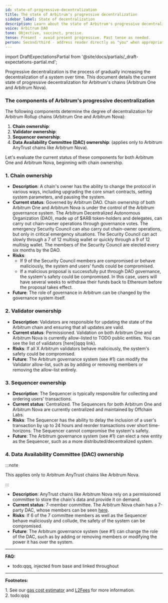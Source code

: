 ```yaml
---
id: state-of-progressive-decentralization
title: The state of Arbitrum's progressive decentralization
sidebar_label: State of decentralization
description: Learn about the state of Arbitrum's progressive decentralization.
voice: Arbitrum DAO
tone: Objective, succinct, precise.
tense: Present - avoid present progressive. Past tense as needed.
person: Second/third - address reader directly as "you" when appropriate, refer to the DAO as the DAO, not as "we".
---
```


import DraftExpectationsPartial from '@site/docs/partials/_draft-expectations-partial.md'; 

<DraftExpectationsPartial />

<a data-quicklook-from='progressive-decentralization'>Progressive decentralization</a> is the process of gradually increasing the decentralization of a system over time. This document details the current state of progressive decentralization for Arbitrum's chains (<a data-quicklook-from='arbitrum-one'>Arbitrum One</a> and <a data-quicklook-from='arbitrum-nova'>Arbitrum Nova</a>).

### The components of Arbitrum's progressive decentralization

The following components determine the degree of decentralization for Arbitrum Rollup chains (Arbitrum One and Arbitrum Nova):

1. **Chain ownership**:
2. **Validator ownership**:
3. **Sequencer ownership**:
4. **Data Availability Committee (DAC) ownership**: (applies only to <a data-quicklook-from='arbitrum-anytrust-protocol'>Arbitrum AnyTrust</a> chains like Arbitrum Nova).

Let's evaluate the current status of these components for both Arbitrum One and Arbitrum Nova, beginning with <a data-quicklook-from='arbitrum-chain-owner'>chain ownership</a>.

### 1. Chain ownership

  - **Description**: A chain's owner has the ability to change the protocol in various ways, including upgrading the core smart contracts, setting system parameters, and pausing the system.
  - **Current status**: Governed by <a data-quicklook-from='arbitrum-dao'>Arbitrum DAO</a>. Chain ownership of both Arbitrum One and Arbitrum Nova is under the control of the Arbitrum governance system. The Arbitrum Decentralized Autonomous Organization (DAO), made up of <a data-quicklook-from='arb'>$ARB</a> token-holders and <a data-quicklook-from='delegate'>delegates</a>, can carry out chain-owner operations through governance votes. The emergency <a data-quicklook-from='security-council'>Security Council </a> can also carry out chain-owner operations, but only in critical emergency situations. The Security Council can act slowly through a 7 of 12 <a data-quicklook-from='multisignature-wallet'>multisig wallet</a> or quickly through a 9 of 12 multisig wallet. The members of the Security Council are <a data-quicklook-from='security-council-election'>elected</a> every six months by the DAO.
  - **Risks**:
    - If 9 of the Security Council members are compromised or behave maliciously, the system and users' funds could be compromised.
    - If a malicious proposal is successfully put through DAO governance, the system's safety could be compromised. In this case, users will have several weeks to withdraw their funds back to Ethereum before the proposal takes effect.
  - **Future**: The role of governance in Arbitrum can be changed by the governance system itself.

### 2. Validator ownership

  - **Description**: Validators are responsible for updating the state of the <a data-quicklook-from='arbitrum-chain'>Arbitrum chain</a> and ensuring that all updates are valid.
  - **Current status**: Permissioned. Validation on both Arbitrum One and Arbitrum Nova is currently allow-listed to TODO public entities. You can see the list of validators [here](qqq link).
  - **Risks**: If all X Arbitrum validators behave maliciously, the system's safety could be compromised.
  - **Future**: The Arbitrum governance system (see #1) can modify the Validator allow-list, such as by adding or removing members or removing the allow-list entirely.

### 3. Sequencer ownership

  - **Description**: The Sequencer is typically responsible for collecting and ordering users' transactions.
  - **Current status**: Centralized. The Sequencers for both Arbitrum One and Arbitrum Nova are currently centralized and maintained by Offchain Labs.
  - **Risks**: The Sequencer has the ability to delay the inclusion of a user's transaction by up to 24 hours and reorder transactions over short time-horizons. The Sequencer cannot compromise the system's safety.
  - **Future**: The Arbitrum governance system (see #1) can elect a new entity as the Sequencer, such as a more distributed/decentralized system.

### 4. Data Availability Committee (DAC) ownership

:::note

This applies only to Arbitrum AnyTrust chains like Arbitrum Nova.

:::


  - **Description**: AnyTrust chains like Arbitrum Nova rely on a permissioned committee to store the chain's data and provide it on demand.
  - **Current status**: 7-member committee. The Arbitrum Nova chain has a 7-party DAC, whose members can be seen [here](https://developer.arbitrum.io/public-chains#arbitrum-chains-summary).
  - **Risks**: If 6 of the 7 committee members as well as the Sequencer behave maliciously and collude, the safety of the system can be compromised.
  - **Future**: The Arbitrum governance system (see #1) can change the role of the DAC, such as by adding or removing members or modifying the power it has over the system.


---


**FAQ:**

- todo:qqq, injected from base and linked throughout

---

**Footnotes:**

<a id='footnote-1'>1.</a> See our <a href='https://gas.arbitrum.io/'>gas cost estimator</a> and <a href='https://l2fees.info/'>L2Fees</a> for more information.<br/>
<a id='footnote-2'>2.</a> todo:qqq
